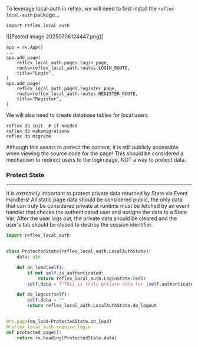 
To leverage local-auth in reflex, we will need to first install the `reflex-local-auth` package... 


```
import reflex_local_auth
```

![[Pasted image 20250706124447.png]]

```
app = rx.App()
...
app.add_page(
    reflex_local_auth.pages.login_page,
    route=reflex_local_auth.routes.LOGIN_ROUTE,
    title="Login",
)
app.add_page(
    reflex_local_auth.pages.register_page,
    route=reflex_local_auth.routes.REGISTER_ROUTE,
    title="Register",
)
```


We will also need to create database tables for local users 

```
reflex db init  # if needed
reflex db makemigrations
reflex db migrate
```

Although this _seems_ to protect the content, it is still publicly accessible when viewing the source code for the page! This should be considered a mechanism to redirect users to the login page, NOT a way to protect data.

### Protect State
---
It is _extremely_ important to protect private data returned by State via Event Handlers! All static page data should be considered public, the only data that can truly be considered private at runtime must be fetched by an event handler that checks the authenticated user and assigns the data to a State Var. After the user logs out, the private data should be cleared and the user's tab should be closed to destroy the session identifier.

```python 
import reflex_local_auth


class ProtectedState(reflex_local_auth.LocalAuthState):
    data: str

    def on_load(self):
        if not self.is_authenticated:
            return reflex_local_auth.LoginState.redir
        self.data = f"This is truly private data for {self.authenticated_user.username}"

    def do_logout(self):
        self.data = ""
        return reflex_local_auth.LocalAuthState.do_logout


@rx.page(on_load=ProtectedState.on_load)
@reflex_local_auth.require_login
def protected_page():
    return rx.heading(ProtectedState.data)
```